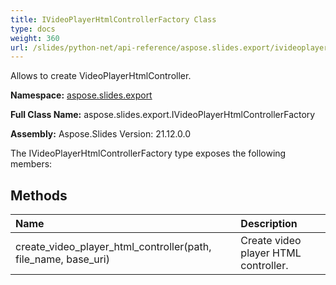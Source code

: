 ```yaml
---
title: IVideoPlayerHtmlControllerFactory Class
type: docs
weight: 360
url: /slides/python-net/api-reference/aspose.slides.export/ivideoplayerhtmlcontrollerfactory/
---
```


Allows to create VideoPlayerHtmlController.

**Namespace:** [aspose.slides.export](/slides/python-net/api-reference/aspose.slides.export/)

**Full Class Name:** aspose.slides.export.IVideoPlayerHtmlControllerFactory

**Assembly:**  Aspose.Slides Version: 21.12.0.0

The IVideoPlayerHtmlControllerFactory type exposes the following members:
## **Methods**
|**Name**|**Description**|
| :- | :- |
|create_video_player_html_controller(path, file_name, base_uri)|Create video player HTML controller.|
